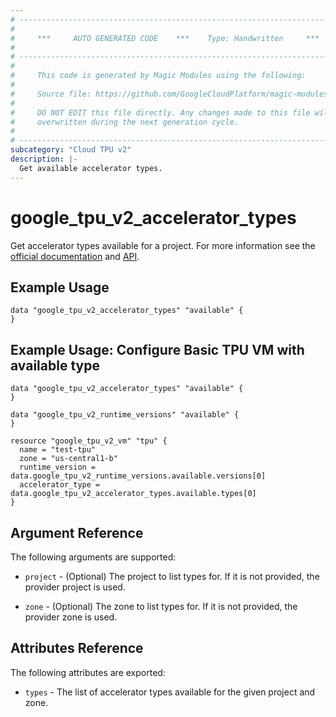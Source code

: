 ```yaml
---
# ----------------------------------------------------------------------------
#
#     ***     AUTO GENERATED CODE    ***    Type: Handwritten     ***
#
# ----------------------------------------------------------------------------
#
#     This code is generated by Magic Modules using the following:
#
#     Source file: https://github.com/GoogleCloudPlatform/magic-modules/tree/main/mmv1/third_party/terraform/website/docs/d/tpu_v2_accelerator_types.html.markdown
#
#     DO NOT EDIT this file directly. Any changes made to this file will be
#     overwritten during the next generation cycle.
#
# ----------------------------------------------------------------------------
subcategory: "Cloud TPU v2"
description: |-
  Get available accelerator types.
---
```


# google_tpu_v2_accelerator_types

Get accelerator types available for a project. For more information see the [official documentation](https://cloud.google.com/tpu/docs/) and [API](https://cloud.google.com/tpu/docs/reference/rest/v2/projects.locations.acceleratorTypes).

## Example Usage

```hcl
data "google_tpu_v2_accelerator_types" "available" {
}
```

## Example Usage: Configure Basic TPU VM with available type

```hcl
data "google_tpu_v2_accelerator_types" "available" {
}

data "google_tpu_v2_runtime_versions" "available" {
}

resource "google_tpu_v2_vm" "tpu" {
  name = "test-tpu"
  zone = "us-central1-b"
  runtime_version = data.google_tpu_v2_runtime_versions.available.versions[0]
  accelerator_type = data.google_tpu_v2_accelerator_types.available.types[0]
}
```

## Argument Reference

The following arguments are supported:

* `project` - (Optional) The project to list types for. If it
    is not provided, the provider project is used.

* `zone` - (Optional) The zone to list types for. If it
    is not provided, the provider zone is used.

## Attributes Reference

The following attributes are exported:

* `types` - The list of accelerator types available for the given project and zone.
